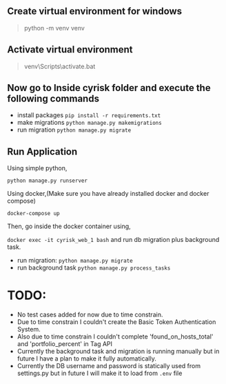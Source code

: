 ## Create virtual environment for windows

> python -m venv venv

## Activate virtual environment

> venv\Scripts\activate.bat

## Now go to Inside cyrisk folder and execute the following commands

* install packages `pip install -r requirements.txt`
* make migrations `python manage.py makemigrations`
* run migration `python manage.py migrate`

## Run Application

Using simple python,

`python manage.py runserver`

Using docker,(Make sure you have already installed docker and docker compose)

`docker-compose up`

Then, go inside the docker container using, 

`docker exec -it cyrisk_web_1 bash` and run db migration plus background task.

* run migration: `python manage.py migrate`
* run background task `python manage.py process_tasks`

# TODO:

- No test cases added for now due to time constrain.
- Due to time constrain I couldn't create the Basic Token Authentication System.
- Also due to time constrain I couldn't complete 'found_on_hosts_total' and 'portfolio_percent' in Tag API
- Currently the background task and migration is running manually but in future I have a plan to make it fully automatically.
- Currently the DB username and password is statically used from settings.py but in future I will make it to load from `.env` file